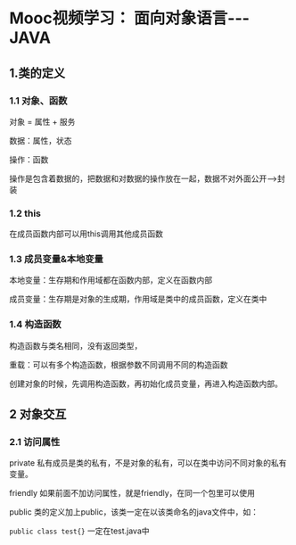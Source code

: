 # Mooc视频学习： 面向对象语言---JAVA

## 1.类的定义

### 1.1 对象、函数
对象 = 属性 + 服务

数据：属性，状态

操作：函数

操作是包含着数据的，把数据和对数据的操作放在一起，数据不对外面公开-->封装
### 1.2 this
在成员函数内部可以用this调用其他成员函数

### 1.3 成员变量&本地变量

本地变量：生存期和作用域都在函数内部，定义在函数内部

成员变量：生存期是对象的生成期，作用域是类中的成员函数，定义在类中

### 1.4 构造函数
构造函数与类名相同，没有返回类型，

重载：可以有多个构造函数，根据参数不同调用不同的构造函数

创建对象的时候，先调用构造函数，再初始化成员变量，再进入构造函数内部。

## 2 对象交互
### 2.1 访问属性
private 
私有成员是类的私有，不是对象的私有，可以在类中访问不同对象的私有变量。

friendly
如果前面不加访问属性，就是friendly，在同一个包里可以使用

public 类的定义加上public，该类一定在以该类命名的java文件中，如： 

`public class test{}` 一定在test.java中
